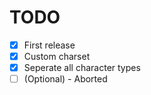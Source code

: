 # TODO
- [x] First release
- [x] Custom charset
- [x] Seperate all character types
- [ ] \(Optional)  - Aborted